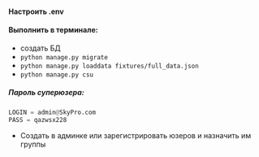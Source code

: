 #### Настроить .env
#### Выполнить в терминале:
- создать БД
- `python manage.py migrate`
- `python manage.py loaddata fixtures/full_data.json`
- `python manage.py csu`
##### Пароль суперюзера:
```Python
LOGIN = admin@SkyPro.com
PASS = qazwsx228
```
- Создать в админке или зарегистрировать юзеров и назначить им группы